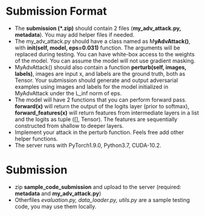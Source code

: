 # Submission Format
- The **submission (*.zip)** should contain 2 files (**my_adv_attack.py, metadata**). You may add helper files if needed.
- The my_adv_attack.py should have a class named as M**yAdvAttack()**, with **__init__(self, model, eps=0.031)** function. The arguments will be replaced during testing.
You can have white-box access to the weights of the model. You can assume the model will not use gradient masking.
- MyAdvAttack() should also contain a function **perturb(self, images, labels)**, images are input x, and labels are the ground truth, both as Tensor. Your submission should generate and output adversarial examples using images and labels for the model initialized in MyAdvAttack under the L_inf norm of eps.
- The model will have 2 functions that you can perform forward pass. **forward(x)** will return the output of the logits layer (prior to softmax), **forward_features(x)** will return features from intermediate layers in a list and the logits as tuple ([], Tensor). The features are sequentially constructed from shallow to deeper layers.
- Implement your attack in the perturb function. Feels free add other helper functions.
- The server runs with PyTorch1.9.0, Python3.7, CUDA-10.2.


# Submission
- zip **sample_code_submission** and upload to the server (required: **metadata** and **my_adv_attack.py**)
- Otherfiles *evaluation.py, data_loader.py, utils.py* are a sample testing code, you may use them locally.
